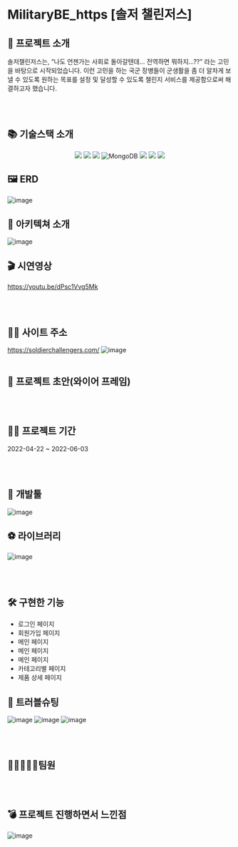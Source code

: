 # MilitaryBE_https [솔저 챌린저스]


## 👋 프로젝트 소개
솔저챌린저스는, “나도 언젠가는 사회로 돌아갈텐데… 전역하면 뭐하지…??” 라는 고민을 바탕으로 시작되었습니다.
이런 고민을 하는 국군 장병들이 군생활을 좀 더 알차게 보낼 수 있도록 원하는 목표를 설정 및 달성할 수 있도록
챌린지 서비스를 제공함으로써 해결하고자 했습니다.



<br/>
<br/>

## 📚 기술스택 소개
<p align="center">
<img src="https://img.shields.io/badge/html-E34F26?style=for-the-badge&logo=html5&logoColor=white"> 
<img src="https://img.shields.io/badge/css-1572B6?style=for-the-badge&logo=css3&logoColor=white"> 
<img src="https://img.shields.io/badge/js-F7DF1E?style=for-the-badge&logo=javascript&logoColor=black"> 
<img alt="MongoDB" src ="https://img.shields.io/badge/MongoDB-47a248.svg?&style=for-the-badge&logo=MongoDB&logoColor=white"/>
<img src="https://img.shields.io/badge/React-61DAFB?style=for-the-badge&logo=React&logoColor=black">
<img src="https://img.shields.io/badge/Figma-F24E1E?style=for-the-badge&logo=Figma&logoColor=white">
<img src="https://img.shields.io/badge/Node.js-339933?style=for-the-badge&logo=Node.js&logoColor=green">
 
  ## 🖼 ERD
  ![image](https://user-images.githubusercontent.com/101077035/171865869-f0a15105-4b9d-4fa9-aa7f-13c3b8b18e92.png)

 ## 💎 **아키텍쳐 소개**
 ![image](https://user-images.githubusercontent.com/101077035/171866509-07a1783e-2342-4d18-9b41-8e97fd33000f.png)
 
 
  ## 🎬 시연영상
https://youtu.be/dPsc1Vvg5Mk

<br/>
<br/>
 
   ## 🐶🍯 사이트 주소
https://soldierchallengers.com/
 ![image](https://user-images.githubusercontent.com/101077035/171866031-f88b8826-3ad7-497d-867d-cafacdcd4a7c.png)
<br/>
<br/>

## 🎨 프로젝트 초안(와이어 프레임)

<br/>
<br/>

## 👨‍💻 프로젝트 기간
2022-04-22 ~ 2022-06-03


<br/>
<br/>

## 🔨 개발툴
![image](https://user-images.githubusercontent.com/101077035/171867042-b3eff7c1-9e07-4a83-9b62-d696435748ca.png)

## ⚽ 라이브러리
 ![image](https://user-images.githubusercontent.com/101077035/171867188-26b9e027-ea07-46db-8305-8356d6488d0e.png)

<br/>
<br/>
  
  ## 🛠 구현한 기능 
  - 로그인 페이지
  - 회원가입 페이지
  - 메인 페이지
  - 메인 페이지
  - 메인 페이지
  - 카테고리별 페이지
  - 제품 상세 페이지

  ## 🔧 트러블슈팅
 ![image](https://user-images.githubusercontent.com/101077035/171867420-512a6f6e-ae28-49d8-96c8-8bdafa27bfc1.png)
 ![image](https://user-images.githubusercontent.com/101077035/171867435-d97ab39c-29b2-4d31-bde7-0990314e3419.png)
 ![image](https://user-images.githubusercontent.com/101077035/171867468-4c78aa16-6481-49fb-ad98-103afd157fc4.png)


<br/>
<br/>

## 👨🏻‍🤝‍👨🏻팀원


<br/>
<br/>

## 💣 프로젝트 진행하면서 느낀점

 ![image](https://user-images.githubusercontent.com/101077035/171872702-58ea7214-88fe-47b4-ad6c-4799d4d9f93e.png)

